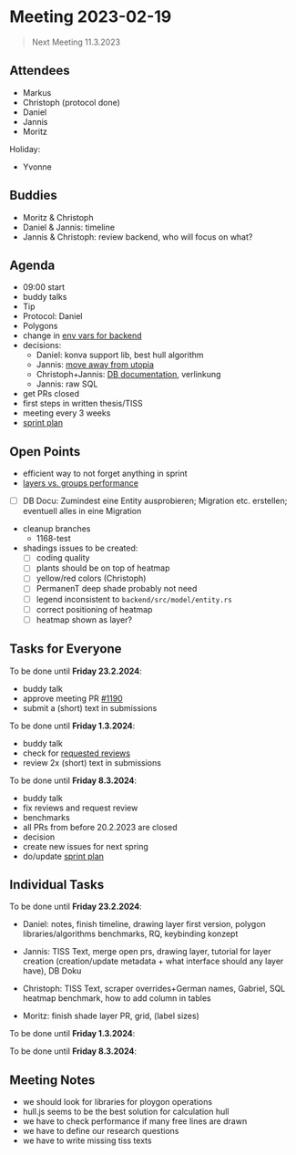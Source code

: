 # Meeting 2023-02-19

> Next Meeting 11.3.2023

## Attendees

- Markus
- Christoph (protocol done)
- Daniel
- Jannis
- Moritz

Holiday:

- Yvonne

## Buddies

- Moritz & Christoph
- Daniel & Jannis: timeline
- Jannis & Christoph: review backend, who will focus on what?

## Agenda

- 09:00 start
- buddy talks
- Tip
- Protocol: Daniel
- Polygons
- change in [env vars for backend](https://pull.permaplant.net/1184)
- decisions:
  - Daniel: konva support lib, best hull algorithm
  - Jannis: [move away from utopia](https://issues.permaplant.net/1181)
  - Christoph+Jannis: [DB documentation](https://issues.permaplant.net/1185), verlinkung
  - Jannis: raw SQL
- get PRs closed
- first steps in written thesis/TISS
- meeting every 3 weeks
- [sprint plan](https://project.permaplant.net)

## Open Points

- efficient way to not forget anything in sprint
- [layers vs. groups performance](https://github.com/konvajs/konva/issues/1713)
- [ ] DB Docu: Zumindest eine Entity ausprobieren; Migration etc. erstellen; eventuell alles in eine Migration
- cleanup branches
  - 1168-test
- shadings issues to be created:
  - [ ] coding quality
  - [ ] plants should be on top of heatmap
  - [ ] yellow/red colors (Christoph)
  - [ ] PermanenT deep shade probably not need
  - [ ] legend inconsistent to `backend/src/model/entity.rs`
  - [ ] correct positioning of heatmap
  - [ ] heatmap shown as layer?

## Tasks for Everyone

To be done until **Friday 23.2.2024**:

- buddy talk
- approve meeting PR [#1190](https://pull.permaplant.net/1190/files)
- submit a (short) text in submissions

To be done until **Friday 1.3.2024**:

- buddy talk
- check for [requested reviews](https://pulls.permaplant.net/?q=is%3Aopen+user-review-requested%3A%40me)
- review 2x (short) text in submissions

To be done until **Friday 8.3.2024**:

- buddy talk
- fix reviews and request review
- benchmarks
- all PRs from before 20.2.2023 are closed
- decision
- create new issues for next spring
- do/update [sprint plan](https://project.permaplant.net)

## Individual Tasks

To be done until **Friday 23.2.2024**:

- Daniel: notes, finish timeline, drawing layer first version, polygon libraries/algorithms benchmarks, RQ, keybinding konzept
- Jannis: TISS Text, merge open prs, drawing layer, tutorial for layer creation (creation/update metadata + what interface should any layer have), DB Doku
- Christoph: TISS Text, scraper overrides+German names, Gabriel, SQL heatmap benchmark, how to add column in tables

- Moritz: finish shade layer PR, grid, (label sizes)

To be done until **Friday 1.3.2024**:

To be done until **Friday 8.3.2024**:

## Meeting Notes

- we should look for libraries for ploygon operations
- hull.js seems to be the best solution for calculation hull
- we have to check performance if many free lines are drawn
- we have to define our research questions
- we have to write missing tiss texts
